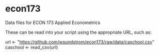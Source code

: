 # econ173
Data files for ECON 173 Applied Econometrics

These can be read into your script using the appropriate URL, such as:

url <- "https://github.com/wsundstrom/econ173/raw/data/caschool.csv"
caschool <- read_csv(url) 
